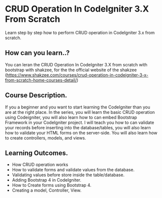 # CRUD Operation In CodeIgniter 3.X From Scratch
Learn step by step how to perform CRUD operation in CodeIgniter 3.x from scratch.

## How can you learn..?
You can leran the CRUD Operation In CodeIgniter 3.X  from scratch with bootstrap with shakzee, for the the official website of the shakzee (https://www.shakzee.com/courses/crud-operation-in-codeigniter-3-x-from-scratch-home-courses-detail/)


## Course Description.
If you a beginner and you want to start learning the CodeIgniter than you are at the right place.
In the series, you will learn the basic CRUD operation using Codeigniter, you will also learn how to can embed Bootstrap Framework in your CodeIgniter project.
I will teach you how to can validate your records before inserting into the database/tables, you will also learn how to validate your HTML forms on the server-side.
You will also learn how to create controllers, models, and views.

## Learning Outcomes.
- How CRUD operation works
- How to validate forms and validate values from the database.
- Validating values before store inside the table/database.
- Adding Bootstrap 4 in CodeIgniter.
- How to Create forms using Bootstrap 4.
- Creating a model, Controller, View.